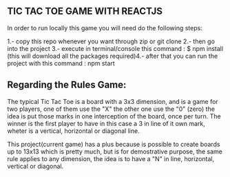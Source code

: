 TIC TAC TOE GAME WITH REACTJS
----------------------------------

In order to run locally this game you will need do the following steps:

1.- copy this repo whenever you want through zip or git clone
2.- then go into the project
3.- execute in terminal/console this command : $ npm install (this will download all the packages required)4.- after that you can run the project with this command : npm start  

Regarding the Rules Game:
---------------------------------

The typical Tic Tac Toe is a board with a 3x3 dimension, and is a game for two players, one of them use the "X"  the other one use the "0" (zero) the idea is put those marks in one interception of the board, 
once per turn. The winner is the first player to have in this case a 3 in line of it own mark, wheter is
a vertical, horizontal or diagonal line.

This project(current game) has a plus because is possible to create boards up to 13x13 which is pretty much, but is for demostrative purpose,
the same rule applies to any dimension, the idea is to have a "N" in line, horizontal, vertical or diagonal.